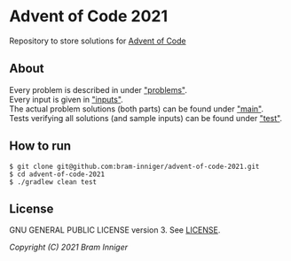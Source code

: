 # Advent of Code 2021

Repository to store solutions for [Advent of Code](https://adventofcode.com/2021)

## About

Every problem is described in under ["problems"](src/main/resources/problems).  
Every input is given in ["inputs"](src/main/resources/inputs).  
The actual problem solutions (both parts) can be found under ["main"](src/main/kotlin/be/inniger/advent).  
Tests verifying all solutions (and sample inputs) can be found under ["test"](src/test/kotlin/be/inniger/advent).  

## How to run

    $ git clone git@github.com:bram-inniger/advent-of-code-2021.git
    $ cd advent-of-code-2021
    $ ./gradlew clean test

## License

GNU GENERAL PUBLIC LICENSE version 3. See [LICENSE](LICENSE).

_Copyright (C) 2021 Bram Inniger_

